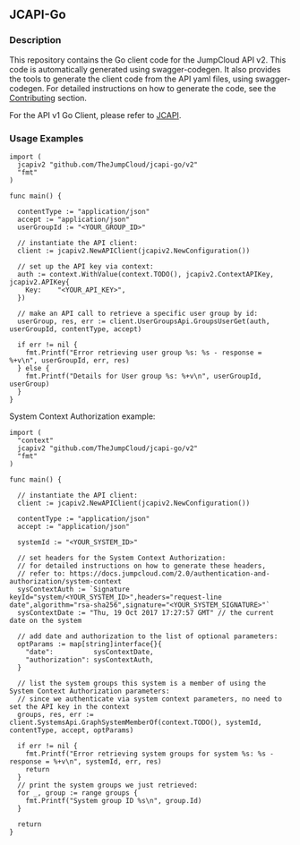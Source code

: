 ## JCAPI-Go

### Description ###

This repository contains the Go client code for the JumpCloud API v2. This code is automatically generated using swagger-codegen.
It also provides the tools to generate the client code from the API yaml files, using swagger-codegen.
For detailed instructions on how to generate the code, see the [Contributing](CONTRIBUTING.md) section.

For the API v1 Go Client, please refer to [JCAPI](https://github.com/TheJumpCloud/jcapi).


### Usage Examples

```
import (
  jcapiv2 "github.com/TheJumpCloud/jcapi-go/v2"
  "fmt"
)

func main() {

  contentType := "application/json"
  accept := "application/json"
  userGroupId := "<YOUR_GROUP_ID>"

  // instantiate the API client:
  client := jcapiv2.NewAPIClient(jcapiv2.NewConfiguration())

  // set up the API key via context:
  auth := context.WithValue(context.TODO(), jcapiv2.ContextAPIKey, jcapiv2.APIKey{
    Key:    "<YOUR_API_KEY>",
  })

  // make an API call to retrieve a specific user group by id:
  userGroup, res, err := client.UserGroupsApi.GroupsUserGet(auth, userGroupId, contentType, accept)

  if err != nil {
    fmt.Printf("Error retrieving user group %s: %s - response = %+v\n", userGroupId, err, res)
  } else {
    fmt.Printf("Details for User group %s: %+v\n", userGroupId, userGroup)
  }
}
```

System Context Authorization example:

```
import (
  "context"
  jcapiv2 "github.com/TheJumpCloud/jcapi-go/v2"
  "fmt"
)

func main() {

  // instantiate the API client:
  client := jcapiv2.NewAPIClient(jcapiv2.NewConfiguration())

  contentType := "application/json"
  accept := "application/json"

  systemId := "<YOUR_SYSTEM_ID>"

  // set headers for the System Context Authorization:
  // for detailed instructions on how to generate these headers,
  // refer to: https://docs.jumpcloud.com/2.0/authentication-and-authorization/system-context
  sysContextAuth := `Signature keyId="system/<YOUR_SYSTEM_ID>",headers="request-line date",algorithm="rsa-sha256",signature="<YOUR_SYSTEM_SIGNATURE>"`
  sysContextDate := "Thu, 19 Oct 2017 17:27:57 GMT" // the current date on the system

  // add date and authorization to the list of optional parameters:
  optParams := map[string]interface{}{
    "date":          sysContextDate,
    "authorization": sysContextAuth,
  }

  // list the system groups this system is a member of using the System Context Authorization parameters:
  // since we authenticate via system context parameters, no need to set the API key in the context
  groups, res, err := client.SystemsApi.GraphSystemMemberOf(context.TODO(), systemId, contentType, accept, optParams)

  if err != nil {
    fmt.Printf("Error retrieving system groups for system %s: %s - response = %+v\n", systemId, err, res)
    return
  }
  // print the system groups we just retrieved:
  for _, group := range groups {
    fmt.Printf("System group ID %s\n", group.Id)
  }

  return
}

```
